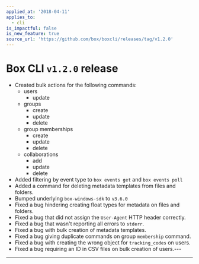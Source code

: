 ```yaml
---
applied_at: '2018-04-11'
applies_to:
  - cli
is_impactful: false
is_new_feature: true
source_url: 'https://github.com/box/boxcli/releases/tag/v1.2.0'
---
```


# Box CLI `v1.2.0` release

* Created bulk actions for the following commands:
  * users
    * update
  * groups
    * create
    * update
    * delete
  * group memberships
    * create
    * update 
    * delete
  * collaborations
    * add
    * update
    * delete
* Added filtering by event type to `box events get` and `box events poll`
* Added a command for deleting metadata templates from files and folders.
* Bumped underlying `box-windows-sdk` to `v3.6.0`
* Fixed a bug hindering creating float types for metadata on files and folders.
* Fixed a bug that did not assign the `User-Agent` HTTP header correctly.
* Fixed a bug that wasn't reporting all errors to `stderr`.
* Fixed a bug with bulk creation of metadata templates.
* Fixed a bug giving duplicate commands on group `membership` command.
* Fixed a bug with creating the wrong object for `tracking_codes` on users.
* Fixed a bug requiring an ID in CSV files on bulk creation of users.---
---
